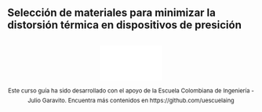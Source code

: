 ## Selección de materiales para minimizar la distorsión térmica en dispositivos de presición


##

<div align="center"><a href="http://www.escuelaing.edu.co" target="_blank"><img src="Imagenes/Logo_Escuela.png" alt="Support by" width="25%" border="0" /></a><sub><br>Este curso guía ha sido desarrollado con el apoyo de la Escuela Colombiana de Ingeniería - Julio Garavito. Encuentra más contenidos en https://github.com/uescuelaing</sub><br><br></div>
